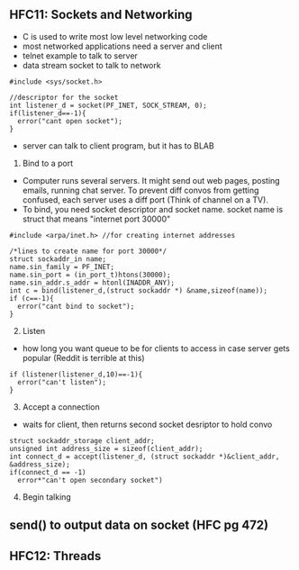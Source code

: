 ## HFC11: Sockets and Networking

* C is used to write most low level networking code
* most networked applications need a server and client
* telnet example to talk to server
* data stream socket to talk to network

```
#include <sys/socket.h>

//descriptor for the socket
int listener_d = socket(PF_INET, SOCK_STREAM, 0);
if(listener_d==-1){
  error("cant open socket");
}
```
* server can talk to client program, but it has to BLAB 
1) Bind to a port
  * Computer runs several servers. It might send out web pages, posting emails, running chat server. To prevent diff convos from getting confused, each server uses a diff port (Think of channel on a TV). 
  * To bind, you need socket descriptor and socket name. socket name is struct that means "internet port 30000"
  
```
#include <arpa/inet.h> //for creating internet addresses

/*lines to create name for port 30000*/
struct sockaddr_in name;
name.sin_family = PF_INET;
name.sin_port = (in_port_t)htons(30000);
name.sin_addr.s_addr = htonl(INADDR_ANY);
int c = bind(listener_d,(struct sockaddr *) &name,sizeof(name));
if (c==-1){
  error("cant bind to socket");
}  
```
2) Listen
* how long you want queue to be for clients to access in case server gets popular (Reddit is terrible at this)
``` 
if (listener(listener_d,10)==-1){
  error("can't listen");
}
```
3) Accept a connection
* waits for client, then returns second socket desriptor to hold convo
```
struct sockaddr_storage client_addr;
unsigned int address_size = sizeof(client_addr);
int connect_d = accept(listener_d, (struct sockaddr *)&client_addr, &address_size);
if(connect_d == -1)
  error*"can't open secondary socket")
 ``` 
4) Begin talking

## send() to output data on socket (HFC pg 472)

## HFC12: Threads
